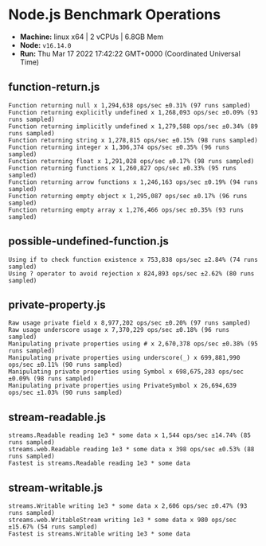 # Node.js Benchmark Operations

* __Machine:__ linux x64 | 2 vCPUs | 6.8GB Mem
* __Node:__ `v16.14.0`
* __Run:__ Thu Mar 17 2022 17:42:22 GMT+0000 (Coordinated Universal Time)

## function-return.js
```
Function returning null x 1,294,638 ops/sec ±0.31% (97 runs sampled)
Function returning explicitly undefined x 1,268,093 ops/sec ±0.09% (93 runs sampled)
Function returning implicitly undefined x 1,279,588 ops/sec ±0.34% (89 runs sampled)
Function returning string x 1,278,815 ops/sec ±0.15% (98 runs sampled)
Function returning integer x 1,306,374 ops/sec ±0.35% (96 runs sampled)
Function returning float x 1,291,028 ops/sec ±0.17% (98 runs sampled)
Function returning functions x 1,260,827 ops/sec ±0.33% (95 runs sampled)
Function returning arrow functions x 1,246,163 ops/sec ±0.19% (94 runs sampled)
Function returning empty object x 1,295,087 ops/sec ±0.17% (96 runs sampled)
Function returning empty array x 1,276,466 ops/sec ±0.35% (93 runs sampled)
```
## possible-undefined-function.js
```
Using if to check function existence x 753,838 ops/sec ±2.84% (74 runs sampled)
Using ? operator to avoid rejection x 824,893 ops/sec ±2.62% (80 runs sampled)
```
## private-property.js
```
Raw usage private field x 8,977,202 ops/sec ±0.20% (97 runs sampled)
Raw usage underscore usage x 7,370,229 ops/sec ±0.18% (96 runs sampled)
Manipulating private properties using # x 2,670,378 ops/sec ±0.38% (95 runs sampled)
Manipulating private properties using underscore(_) x 699,881,990 ops/sec ±0.11% (90 runs sampled)
Manipulating private properties using Symbol x 698,675,283 ops/sec ±0.09% (98 runs sampled)
Manipulating private properties using PrivateSymbol x 26,694,639 ops/sec ±1.03% (90 runs sampled)
```
## stream-readable.js
```
streams.Readable reading 1e3 * some data x 1,544 ops/sec ±14.74% (85 runs sampled)
streams.web.Readable reading 1e3 * some data x 398 ops/sec ±0.53% (88 runs sampled)
Fastest is streams.Readable reading 1e3 * some data
```
## stream-writable.js
```
streams.Writable writing 1e3 * some data x 2,606 ops/sec ±0.47% (93 runs sampled)
streams.web.WritableStream writing 1e3 * some data x 980 ops/sec ±15.67% (54 runs sampled)
Fastest is streams.Writable writing 1e3 * some data
```
